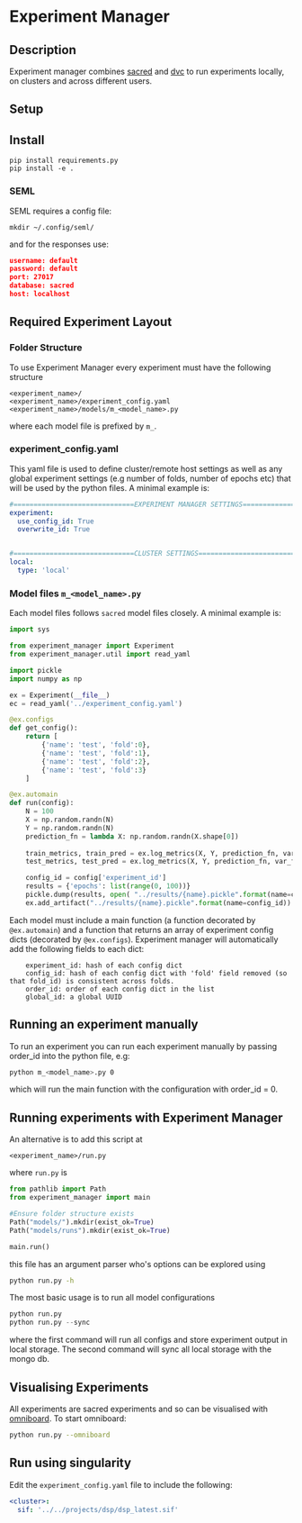# Experiment Manager



##  Description 

Experiment manager combines [sacred](https://github.com/IDSIA/sacred) and [dvc](https://dvc.org) to run experiments locally, on clusters and across different users. 

## Setup

## Install

```
pip install requirements.py
pip install -e .
```

### SEML

SEML requires a config file:

```
mkdir ~/.config/seml/
```

and for the responses use:

```json
username: default
password: default
port: 27017
database: sacred
host: localhost
```



## Required Experiment Layout

### Folder Structure

To use Experiment Manager every experiment must have the following  structure

```
<experiment_name>/
<experiment_name>/experiment_config.yaml
<experiment_name>/models/m_<model_name>.py
```

where each model file is prefixed by `m_`.

### experiment_config.yaml

This yaml file is used to define cluster/remote host settings as well as any global experiment settings (e.g number of folds, number of epochs etc) that will be used by the python files. A minimal example is:

```yaml
#==============================EXPERIMENT MANAGER SETTINGS==============================
experiment:
  use_config_id: True
  overwrite_id: True


#==============================CLUSTER SETTINGS==============================
local:
  type: 'local'

```



### Model files `m_<model_name>.py` 

Each model files follows  `sacred` model files closely. A minimal example is:

```python
import sys

from experiment_manager import Experiment
from experiment_manager.util import read_yaml

import pickle
import numpy as np

ex = Experiment(__file__)
ec = read_yaml('../experiment_config.yaml')

@ex.configs
def get_config():
    return [
        {'name': 'test', 'fold':0},
        {'name': 'test', 'fold':1},
        {'name': 'test', 'fold':2},
        {'name': 'test', 'fold':3}
    ]

@ex.automain
def run(config):
    N = 100
    X = np.random.randn(N)
    Y = np.random.randn(N)
    prediction_fn = lambda X: np.random.randn(X.shape[0])
    
    train_metrics, train_pred = ex.log_metrics(X, Y, prediction_fn, var_flag=False, log=True, prefix='training')
    test_metrics, test_pred = ex.log_metrics(X, Y, prediction_fn, var_flag=False, log=True, prefix='testing')

    config_id = config['experiment_id']
    results = {'epochs': list(range(0, 100))}
    pickle.dump(results, open( "../results/{name}.pickle".format(name=config_id), "wb" ) )
    ex.add_artifact("../results/{name}.pickle".format(name=config_id))

```



Each model must include a main function (a function decorated by `@ex.automain`) and a function that returns an array of experiment config dicts (decorated by `@ex.configs`). Experiment manager will automatically add the following fields to each dict:

```
	experiment_id: hash of each config dict
	config_id: hash of each config dict with 'fold' field removed (so that fold_id) is consistent across folds. 
	order_id: order of each config dict in the list
	global_id: a global UUID
```

## Running an experiment manually

To run an experiment you can  run each experiment manually by passing order_id into the python file, e.g:

```bash
python m_<model_name>.py 0
```

which will run the main function with the configuration with order_id = 0. 



## Running experiments with Experiment Manager

An alternative is to add this script at

```
<experiment_name>/run.py
```

where `run.py` is 

```python
from pathlib import Path
from experiment_manager import main

#Ensure folder structure exists
Path("models/").mkdir(exist_ok=True)
Path("models/runs").mkdir(exist_ok=True)

main.run()
```

this file has an argument parser who's options can be explored using

```bash
python run.py -h
```

The most basic usage is to run all model configurations 

```python
python run.py
python run.py --sync
```

where the first command will run all configs and store experiment output in local storage. The second command will sync all local storage with the mongo db.

## Visualising Experiments

All experiments are sacred experiments and so can be visualised with [omniboard](https://github.com/vivekratnavel/omniboard). To start omniboard:

```bash
python run.py --omniboard
```



## Run using singularity

Edit the `experiment_config.yaml` file to include the following:



```yaml
<cluster>:
  sif: '../../projects/dsp/dsp_latest.sif'
```

